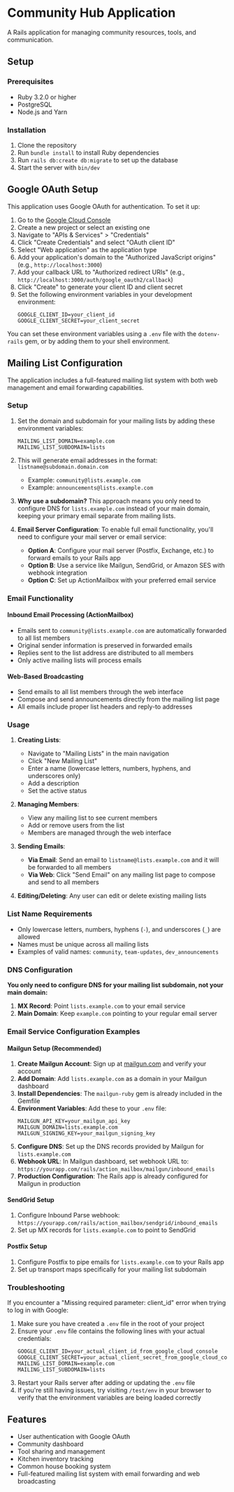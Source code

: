 # Community Hub Application

A Rails application for managing community resources, tools, and communication.

## Setup

### Prerequisites

* Ruby 3.2.0 or higher
* PostgreSQL
* Node.js and Yarn

### Installation

1. Clone the repository
2. Run `bundle install` to install Ruby dependencies
3. Run `rails db:create db:migrate` to set up the database
4. Start the server with `bin/dev`

## Google OAuth Setup

This application uses Google OAuth for authentication. To set it up:

1. Go to the [Google Cloud Console](https://console.cloud.google.com/)
2. Create a new project or select an existing one
3. Navigate to "APIs & Services" > "Credentials"
4. Click "Create Credentials" and select "OAuth client ID"
5. Select "Web application" as the application type
6. Add your application's domain to the "Authorized JavaScript origins" (e.g., `http://localhost:3000`)
7. Add your callback URL to "Authorized redirect URIs" (e.g., `http://localhost:3000/auth/google_oauth2/callback`)
8. Click "Create" to generate your client ID and client secret
9. Set the following environment variables in your development environment:
   ```
   GOOGLE_CLIENT_ID=your_client_id
   GOOGLE_CLIENT_SECRET=your_client_secret
   ```

You can set these environment variables using a `.env` file with the `dotenv-rails` gem, or by adding them to your shell
environment.

## Mailing List Configuration

The application includes a full-featured mailing list system with both web management and email forwarding capabilities.

### Setup

1. Set the domain and subdomain for your mailing lists by adding these environment variables:
   ```
   MAILING_LIST_DOMAIN=example.com
   MAILING_LIST_SUBDOMAIN=lists
   ```

2. This will generate email addresses in the format: `listname@subdomain.domain.com`
   - Example: `community@lists.example.com`
   - Example: `announcements@lists.example.com`

3. **Why use a subdomain?** This approach means you only need to configure DNS for `lists.example.com` instead of your
   main domain, keeping your primary email separate from mailing lists.

3. **Email Server Configuration**: To enable full email functionality, you'll need to configure your mail server or
   email service:
   - **Option A**: Configure your mail server (Postfix, Exchange, etc.) to forward emails to your Rails app
   - **Option B**: Use a service like Mailgun, SendGrid, or Amazon SES with webhook integration
   - **Option C**: Set up ActionMailbox with your preferred email service

### Email Functionality

#### **Inbound Email Processing (ActionMailbox)**

- Emails sent to `community@lists.example.com` are automatically forwarded to all list members
- Original sender information is preserved in forwarded emails
- Replies sent to the list address are distributed to all members
- Only active mailing lists will process emails

#### **Web-Based Broadcasting**

- Send emails to all list members through the web interface
- Compose and send announcements directly from the mailing list page
- All emails include proper list headers and reply-to addresses

### Usage

1. **Creating Lists**:
   - Navigate to "Mailing Lists" in the main navigation
   - Click "New Mailing List"
   - Enter a name (lowercase letters, numbers, hyphens, and underscores only)
   - Add a description
   - Set the active status

2. **Managing Members**:
   - View any mailing list to see current members
   - Add or remove users from the list
   - Members are managed through the web interface

3. **Sending Emails**:
   - **Via Email**: Send an email to `listname@lists.example.com` and it will be forwarded to all members
   - **Via Web**: Click "Send Email" on any mailing list page to compose and send to all members

4. **Editing/Deleting**: Any user can edit or delete existing mailing lists

### List Name Requirements

- Only lowercase letters, numbers, hyphens (`-`), and underscores (`_`) are allowed
- Names must be unique across all mailing lists
- Examples of valid names: `community`, `team-updates`, `dev_announcements`

### DNS Configuration

**You only need to configure DNS for your mailing list subdomain, not your main domain:**

1. **MX Record**: Point `lists.example.com` to your email service
2. **Main Domain**: Keep `example.com` pointing to your regular email server

### Email Service Configuration Examples

#### Mailgun Setup (Recommended)

1. **Create Mailgun Account**: Sign up at [mailgun.com](https://www.mailgun.com/) and verify your account
2. **Add Domain**: Add `lists.example.com` as a domain in your Mailgun dashboard
3. **Install Dependencies**: The `mailgun-ruby` gem is already included in the Gemfile
4. **Environment Variables**: Add these to your `.env` file:
   ```
   MAILGUN_API_KEY=your_mailgun_api_key
   MAILGUN_DOMAIN=lists.example.com
   MAILGUN_SIGNING_KEY=your_mailgun_signing_key
   ```
5. **Configure DNS**: Set up the DNS records provided by Mailgun for `lists.example.com`
6. **Webhook URL**: In Mailgun dashboard, set webhook URL to:
   `https://yourapp.com/rails/action_mailbox/mailgun/inbound_emails`
7. **Production Configuration**: The Rails app is already configured for Mailgun in production

#### SendGrid Setup

1. Configure Inbound Parse webhook: `https://yourapp.com/rails/action_mailbox/sendgrid/inbound_emails`
2. Set up MX records for `lists.example.com` to point to SendGrid

#### Postfix Setup

1. Configure Postfix to pipe emails for `lists.example.com` to your Rails app
2. Set up transport maps specifically for your mailing list subdomain

### Troubleshooting

If you encounter a "Missing required parameter: client_id" error when trying to log in with Google:

1. Make sure you have created a `.env` file in the root of your project
2. Ensure your `.env` file contains the following lines with your actual credentials:
   ```
   GOOGLE_CLIENT_ID=your_actual_client_id_from_google_cloud_console
   GOOGLE_CLIENT_SECRET=your_actual_client_secret_from_google_cloud_console
   MAILING_LIST_DOMAIN=example.com
   MAILING_LIST_SUBDOMAIN=lists
   ```
3. Restart your Rails server after adding or updating the `.env` file
4. If you're still having issues, try visiting `/test/env` in your browser to verify that the environment variables are
   being loaded correctly

## Features

* User authentication with Google OAuth
* Community dashboard
* Tool sharing and management
* Kitchen inventory tracking
* Common house booking system
* Full-featured mailing list system with email forwarding and web broadcasting

